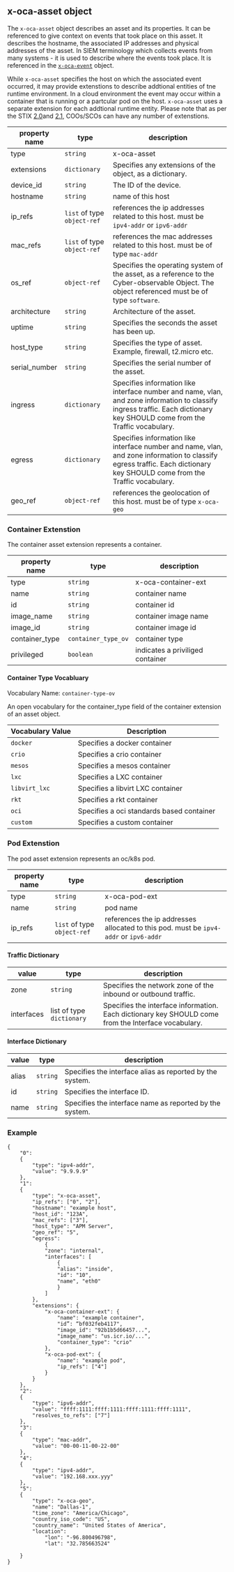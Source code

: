 ## x-oca-asset object
The `x-oca-asset` object describes an asset and its properties. 
It can be referenced to give context on events that took place on this asset.
It describes the hostname, the associated IP addresses and physical addresses of the asset.
In SIEM terminology which collects events from many systems - it is used to describe where the events took place.
It is referenced in the [`x-oca-event`](./x-oca-event.md) object.

While `x-oca-asset` specifies the host on which the associated event occurred, it may provide extenstions to describe addtional entities of tne runtime environment. In a cloud environment the event may occur within a container that is running or a partcular pod on the host. `x-oca-asset` uses a separate extension for each addtional runtime entity. Please note that as per the STIX [2.0](http://docs.oasis-open.org/cti/stix/v2.0/cs01/part3-cyber-observable-core/stix-v2.0-cs01-part3-cyber-observable-core.html#_Toc496715388)and [2.1](https://docs.oasis-open.org/cti/stix/v2.1/csprd01/stix-v2.1-csprd01.html#_Toc16070830), COOs/SCOs can have any number of extenstions.

| property name | type | description |
|--|--|--|
| type | `string` | x-oca-asset |
| extensions | `dictionary` | Specifies any extensions of the object, as a dictionary. |
| device_id | `string` | The ID of the device. |
|hostname|`string`|name of this host|
|ip_refs|`list` of type `object-ref`| references the ip addresses related to this host. must be `ipv4-addr` or `ipv6-addr`|
|mac_refs|`list` of type `object-ref`| references the mac addresses related to this host. must be of type `mac-addr`|
| os_ref | `object-ref` | Specifies the operating system of the asset, as a reference to the Cyber-observable Object. The object referenced must be of type `software`. |
| architecture | `string` | Architecture of the asset. |
| uptime | `string` | Specifies the seconds the asset has been up.|
| host_type | `string` | Specifies the type of asset. Example, firewall, t2.micro etc.|
| serial_number | `string` | Specifies the serial number of the asset. |
| ingress | `dictionary` | Specifies information like interface number and name, vlan, and zone information to classify ingress traffic. Each dictionary key SHOULD come from the Traffic vocabulary.|
| egress | `dictionary` | Specifies information like interface number and name, vlan, and zone information to classify egress traffic. Each dictionary key SHOULD come from the Traffic vocabulary.|
|geo_ref|`object-ref`| references the geolocation of this host. must be of type `x-oca-geo`|

### Container Extenstion

The container asset extension represents a container.

| property name | type | description |
|--|--|--|
| type | `string` | x-oca-container-ext |
| name | `string` | container name |
| id | `string` | container id |
| image_name | `string` | container image name |
| image_id | `string` | container image id |
| container_type | `container_type_ov` | container type | 
| privileged | `boolean` | indicates a priviliged container |

#### Container Type Vocabluary

Vocabulary Name: `container-type-ov`

An open vocabulary for the container_type field of the container extension of an asset object.

| Vocabulary Value | Description |
|--|--|
| `docker` | Specifies a docker container |
| `crio` | Specifies a crio container |
| `mesos` | Specifies a mesos container |
| `lxc` | Specifies a LXC container |
| `libvirt_lxc` | Specifies a libvirt LXC container |
| `rkt` | Specifies a rkt container |
| `oci` | Specifies a oci standards based container |
| `custom` |Specifies a custom container |

### Pod Extenstion

The pod asset extension represents an oc/k8s pod.

| property name | type | description |
|--|--|--|
| type | `string` | x-oca-pod-ext |
| name | `string` | pod name |
| ip_refs | `list` of type `object-ref` | references the ip addresses allocated to this pod. must be `ipv4-addr` or `ipv6-addr` |

#### Traffic Dictionary

| value | type | description |
|--|--|--|
| zone | `string` | Specifies the network zone of the inbound or outbound traffic.|
| interfaces | list of type `dictionary` | Specifies the interface information. Each dictionary key SHOULD come from the Interface vocabulary. |

#### Interface Dictionary

| value | type | description |
|--|--|--|
| alias | `string` | Specifies the interface alias as reported by the system. |
| id | `string` | Specifies the interface ID. |
| name | `string` | Specifies the interface name as reported by the system.|

### Example

    {
	    "0":
	    {
	        "type": "ipv4-addr",
	        "value": "9.9.9.9"
	    },
	    "1":
		{
			"type": "x-oca-asset",
			"ip_refs": ["0", "2"],
			"hostname": "example host",
			"host_id": "123A",
			"mac_refs": ["3"],
			"host_type": "APM Server",
			"geo_ref": "5",
			"egress":
				{
				"zone": "internal",
				"interfaces": [
					{
					"alias": "inside",
					"id": "10",
					"name", "eth0"
					}
				]
			},
			"extensions": {
				"x-oca-container-ext": {
					"name": "example container",
					"id”: “bf032feb4117",
					"image_id": "92b1b5d66457...",
					"image_name": "us.icr.io/...",
					"container_type": "crio"
				},
				"x-oca-pod-ext": {
					"name": "example pod",
					"ip_refs": ["4"]
				}
			}
	    },
	    "2":
	    {
	        "type": "ipv6-addr",
	        "value": "ffff:1111:ffff:1111:ffff:1111:ffff:1111",
	        "resolves_to_refs": ["7"]
	    },
	    "3":
	    {
	        "type": "mac-addr",
	        "value": "00-00-11-00-22-00"
	    },
	    "4":
	    {
	        "type": "ipv4-addr",
	        "value": "192.168.xxx.yyy"
	    },
		"5":
		{
			"type": "x-oca-geo",
			"name": "Dallas-1",
			"time_zone": "America/Chicago",
			"country_iso_code": "US",
			"country_name": "United States of America",
			"location":
				"lon": "-96.800496798",
				"lat": "32.785663524"

		}
    }


